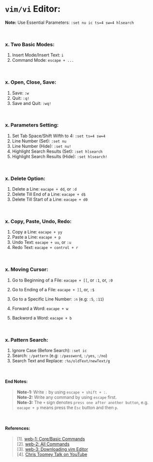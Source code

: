 # `vim/vi` Editor:


**Note:** Use Essential Parameters: `:set nu ic ts=4 sw=4 hlsearch`

&nbsp;

### x. Two Basic Modes:
1. Insert Mode/Insert Text: `i`
1. Command Mode: `escape + ...`

&nbsp;

### x. Open, Close, Save:
1. Save: `:w`
1. Quit: `:q!`
1. Save and Quit: `:wq!`

&nbsp;

### x. Parameters Setting:
1. Set Tab Space/Shift Wifth to 4: `:set ts=4 sw=4`
1. Line Number (Set): `:set nu`
1. Line Number (Hide): `:set nu!`
1. Highlight Search Results (Set): `:set hlsearch`
1. Highlight Search Results (Hide): `:set hlsearch!`

&nbsp;

### x. Delete Option:
1. Delete a Line: `eacape + dd`, or `:d`
1. Delete Till End of a Line: `eacape + d$`
1. Delete Till Start of a Line: `eacape + d0`

&nbsp;

### x. Copy, Paste, Undo, Redo:
1. Copy a Line: `eacape + yy`
1. Paste a Line: `eacape + p`
1. Undo Text: `eacape + uu`, or `:u`
1. Redo Text: `eacape + control + r`

&nbsp;

### x. Moving Cursor:
1. Go to Beginning of a File: `eacape + [[`, or `:1`, or, `:0`
1. Go to Ending of a File: `eacape + ]]`, or, `:$`
1. Go to a Specific Line Number: `:n` (e.g: `:5`, `:11`)

1. Forward a Word: `eacape + w`
1. Backword a Word: `eacape + b`

&nbsp;

### x. Pattern Search:
1. Ignore Case (Before Search): `:set ic`
1. Search: `:/pattern` (e.g: `:/password`, `:/yes`, `:/no`)
1. Search Text and Replace: `:%s/oldText/newText/g`

&nbsp;

#### End Notes:
> **Note-1:** Write `:` by using `escape + shift + :`. <br/>
> **Note-2:** Write any command by using `escape` first. <br/>
> **Note-3:** The `+` sign denotes `press one after another button`, e.g. `eacape + p` means press the `Esc` button and then `p`. <br/>

&nbsp;

#### References:
> [1]. [web-1: Core/Basic Commands](https://linuxhandbook.com/basic-vim-commands/) <br/>
> [2]. [web-2: All Commands](https://www.keycdn.com/blog/vim-commands) <br/>
> [3]. [web-3: Downloading vim Editor](https://phoenixnap.com/kb/how-to-install-vim-ubuntu) <br/>
> [4]. [Chris Toomey Talk on YouTube](https://www.youtube.com/watch?v=wlR5gYd6um0) <br/>
